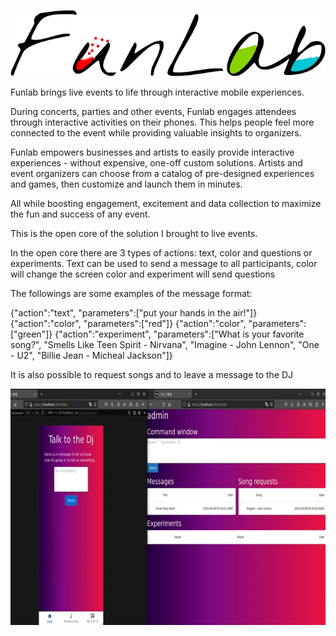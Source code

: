 ![funlab](logo.png)

Funlab brings live events to life through interactive mobile experiences.

During concerts, parties and other events, Funlab engages attendees through interactive activities on their phones. This helps people feel more connected to the event while providing valuable insights to organizers.

Funlab empowers businesses and artists to easily provide interactive experiences - without expensive, one-off custom solutions. Artists and event organizers can choose from a catalog of pre-designed experiences and games, then customize and launch them in minutes.

All while boosting engagement, excitement and data collection to maximize the fun and success of any event.

This is the open core of the solution I brought to live events.

In the open core there are 3 types of actions: text, color and questions or experiments.
Text can be used to send a message to all participants, color will change the screen color and experiment will send questions

The followings are some examples of the message format: 

{"action":"text", "parameters":["put your hands in the air!"]}
{"action":"color", "parameters":["red"]}
{"action":"color", "parameters":["green"]}
{"action":"experiment", "parameters":["What is your favorite song?", "Smells Like
Teen Spirit - Nirvana", "Imagine - John Lennon", "One - U2", "Billie Jean - Micheal
Jackson"]}

It is also possible to request songs and to leave a message to the DJ

[![Demo funlab](demo.jpg)](screencast.mp4)
